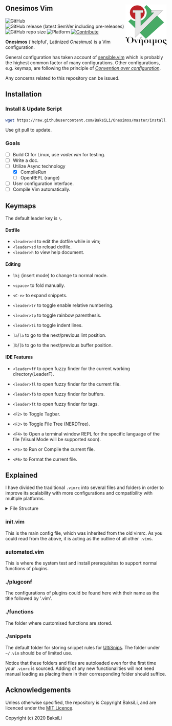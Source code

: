 Onesimos Vim
<img src="./doc/onesimos-logo.png" width:auto height=128pt align="right"/>
---
![GitHub](https://img.shields.io/github/license/BaksiLi/Onesimos?style=flat-square)
![GitHub release (latest SemVer including pre-releases)](https://img.shields.io/github/v/release/BaksiLi/Onesimos?include_prereleases&style=flat-square)
![GitHub repo size](https://img.shields.io/github/repo-size/BaksiLi/Onesimos?color=yellow&label=size&style=flat-square)
![Platform](https://img.shields.io/badge/platform-macOS%20%7C%20Linux-blue?style=flat-square)
[![Contribute](https://img.shields.io/badge/contribute-gray.svg?style=flat-square)](./CONTRIBUTING.md)

<!-- ## About Onesimos -->
**Onesimos** ('helpful', Latinized *Onesimus*) is a Vim configuration.

General configuration has taken account of [sensible.vim](https://github.com/tpope/vim-sensible) which is probably the highest common factor of many configurations. Other configurations, e.g. keymap, are following the principle of [*Convention over configuration*](https://en.wikipedia.org/wiki/Convention_over_configuration).

Any concerns related to this repository can be issued.

## Installation
### Install & Update Script
```bash
wget https://raw.githubusercontent.com/BaksiLi/Onesimos/master/install.sh && bash ./install.sh
```

Use git pull to update.

### Goals
- [ ] Build CI for Linux, use *vader.vim* for testing.
- [ ] Write a doc.
- [ ] Utilize Async technology
  - [x] CompileRun
  - [ ] OpenREPL (range)
- [ ] User configuration interface.
- [ ] Compile Vim automatically.

## Keymaps
The default leader key is `\`.

#### Dotfile
- `<leader>ed` to edit the dotfile while in vim;
- `<leader>sd` to reload dotfile.
- `<leader>h` to view help document.

#### Editing
- `lkj` (insert mode) to change to normal mode.
- `<space>` to fold manually.
- `<C-e>` to expand snippets.

- `<leader>tr` to toggle enable relative numbering.
- `<leader>tp` to toggle rainbow parenthesis.
- `<leader>ti` to toggle indent lines.

- `]a`/`[a` to go to the next/previous lint position.
- `]b`/`[b` to go to the next/previous buffer position.

#### IDE Features
- `<leader>ff` to open fuzzy finder for the current working directory(LeaderF).
- `<leader>fl` to open fuzzy finder for the current file.
- `<leader>fb` to open fuzzy finder for buffers.
- `<leader>ft` to open fuzzy finder for tags.

- `<F2>` to Toggle Tagbar.
- `<F3>` to Toggle File Tree (NERDTree).
- `<F4>` to Open a terminal window REPL for the specific language of the file (Visual Mode will be supported soon).
- `<F5>` to Run or Compile the current file.
- `<F6>` to Format the current file.

## Explained
I have divided the traditional `.vimrc` into several files and folders in order to improve its scalability with more configurations and compatibility with multiple platforms.

<details>
<summary>File Structure</summary>

<!-- by `tree . -L 1` -->
```
.
├── **snippets**
├── **functions**
├── **plugconf**
├── init.vim
├── README.md
└── automated.vim
```

where there are (currently) three folders of differenciated functions and a few config file named `init.vim` (main) and `automated.vim`.

</details>

### init.vim
   This is the main config file, which was inherited from the old vimrc. As you could read from the above, it is acting as the outline of all other `.vim`s.

### automated.vim
   This is where the system test and install prerequisites to support normal functions of plugins.

### ./plugconf
   The configurations of plugins could be found here with their name as the title followed by '.vim'.

### ./functions
   The folder where customised functions are stored.

### ./snippets
   The default folder for storing snippet rules for [UltiSnips](https://github.com/SirVer/ultisnips). The folder under `~/.vim` should be of limited use.

Notice that these folders and files are autoloaded even for the first time your `.vimrc` is sourced. Adding of any new functionalities will not need manual loading as placing them in their corresponding folder should suffice.

## Acknowledgements
Unless otherwise specified, the repository is Copyright BaksiLi, and are licenced under the [MIT Licence](./LICENSE).

Copyright (c) 2020 BaksiLi
